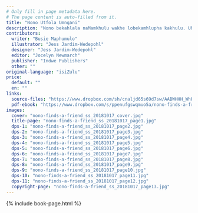 ```yaml
---
# Only fill in page metadata here.
# The page content is auto-filled from it.
title: "Nono Utfola Umngani"
description: "Nono bekahlala naMamkhulu wakhe lobekamhlupha kakhulu. Uhlala amnika umsebenti longetulu kwemandla akhe. Bekavame kuhlabela nayokukha emanti noma ayolima emasimini. Kwavela umngani wemlingo, ligama lakhe nguThuphazana. Bekahlala amelekelela kuyo yonkhe imisebenti lebekanikwa nguMamkhulu wakhe."
contributors:
  writer: "Busie Maphumulo"
  illustrator: "Jess Jardim-Wedepohl"
  designer: "Jess Jardim-Wedepohl"
  editor: "Jocelyn Newmarch"
  publisher: "Indwe Publishers"
  other: ""
original-language: "isiZulu"
price:
  default: ""
  en: ""
links:
  source-files: "https://www.dropbox.com/sh/cnaljd65s69d7sw/AABWHHH_WhFrR4D5g3T_GgApa?dl=0"
  pdf-ebook: "https://www.dropbox.com/s/ppenufgswqmuo5a/nono-finds-a-friend_ss_20181017.pdf?dl=0"
images:
  cover: "nono-finds-a-friend_ss_20181017_cover.jpg"
  title-page: "nono-finds-a-friend_ss_20181017_page1.jpg"
  dps-1: "nono-finds-a-friend_ss_20181017_page2.jpg"
  dps-2: "nono-finds-a-friend_ss_20181017_page3.jpg"
  dps-3: "nono-finds-a-friend_ss_20181017_page4.jpg"
  dps-4: "nono-finds-a-friend_ss_20181017_page5.jpg"
  dps-5: "nono-finds-a-friend_ss_20181017_page6.jpg"
  dps-6: "nono-finds-a-friend_ss_20181017_page7.jpg"
  dps-7: "nono-finds-a-friend_ss_20181017_page8.jpg"
  dps-8: "nono-finds-a-friend_ss_20181017_page9.jpg"
  dps-9: "nono-finds-a-friend_ss_20181017_page10.jpg"
  dps-10: "nono-finds-a-friend_ss_20181017_page11.jpg"
  dps-11: "nono-finds-a-friend_ss_20181017_page12.jpg"
  copyright-page: "nono-finds-a-friend_ss_20181017_page13.jpg"
---
```


{% include book-page.html %}



